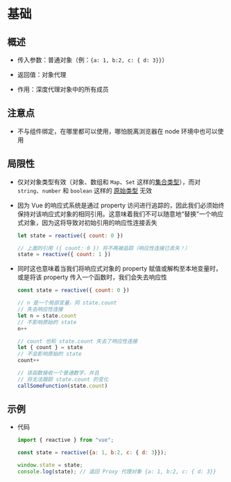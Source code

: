 # 基础

## 概述

  - 传入参数：普通对象（例：`{a: 1, b:2, c: { d: 3}}`）

  - 返回值：对象代理

  - 作用：深度代理对象中的所有成员

## 注意点

  - 不与组件绑定，在哪里都可以使用，哪怕脱离浏览器在 node 环境中也可以使用

## 局限性

  - 仅对对象类型有效（对象、数组和 `Map`、`Set` 这样的[集合类型](https://developer.mozilla.org/zh-CN/docs/Web/JavaScript/Reference/Global_Objects#使用键的集合对象 "集合类型")），而对 `string`、`number` 和 `boolean` 这样的 [原始类型](https://developer.mozilla.org/zh-CN/docs/Glossary/Primitive "原始类型") 无效

  - 因为 Vue 的响应式系统是通过 property 访问进行追踪的，因此我们必须始终保持对该响应式对象的相同引用。这意味着我们不可以随意地“替换”一个响应式对象，因为这将导致对初始引用的响应性连接丢失

    ```javascript
    let state = reactive({ count: 0 })

    // 上面的引用 ({ count: 0 }) 将不再被追踪（响应性连接已丢失！）
    state = reactive({ count: 1 })
    ```

  - 同时这也意味着当我们将响应式对象的 property 赋值或解构至本地变量时，或是将该 property 传入一个函数时，我们会失去响应性

    ```javascript
    const state = reactive({ count: 0 })

    // n 是一个局部变量，同 state.count
    // 失去响应性连接
    let n = state.count
    // 不影响原始的 state
    n++

    // count 也和 state.count 失去了响应性连接
    let { count } = state
    // 不会影响原始的 state
    count++

    // 该函数接收一个普通数字，并且
    // 将无法跟踪 state.count 的变化
    callSomeFunction(state.count)
    ```

## 示例

  - 代码

    ```javascript
    import { reactive } from "vue";

    const state = reactive({a: 1, b:2, c: { d: 3}});

    window.state = state;
    console.log(state); // 返回 Proxy 代理对象 {a: 1, b:2, c: { d: 3}}
    ```
